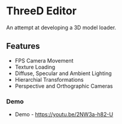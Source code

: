 # ThreeD Editor

An attempt at developing a 3D model loader.

## Features

* FPS Camera Movement
* Texture Loading
* Diffuse, Specular and Ambient Lighting
* Hierarchial Transformations
* Perspective and Orthographic Cameras

### Demo

* Demo - https://youtu.be/2NW3a-h82-U
